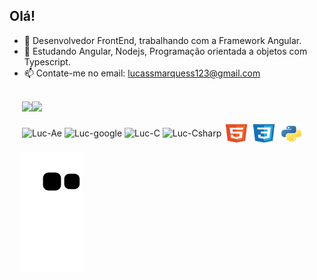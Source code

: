 
## Olá!

- 🔭 Desenvolvedor FrontEnd, trabalhando com a Framework Angular.
- 🌱 Estudando Angular, Nodejs, Programação orientada a objetos com Typescript.
- 📫 Contate-me no email: lucassmarquess123@gmail.com
<br><br>
<div  style="display:inline-block; padding-left: 20px;">
  <a href="https://github.com/Lucao-ux">
  <img height="180em" src="https://github-readme-stats.vercel.app/api?username=lucassmarques&show_icons=true&theme=omni&include_all_commits=true&count_private=true"/><img height="180em" src="https://github-readme-stats.vercel.app/api/top-langs/?username=lucassmarques&layout=compact&langs_count=7&theme=omni"/>
</div>
  <br>
<div style="display:inline-block; padding-left: 20px;"><br>
  <img align="center" alt="Luc-Ae" height="30" width="40" src="https://cdn.jsdelivr.net/gh/devicons/devicon/icons/javascript/javascript-original.svg" />
  <img align="center" alt="Luc-google" height="30" width="40"  src="https://cdn.jsdelivr.net/gh/devicons/devicon/icons/typescript/typescript-original.svg" />
  <img align="center" alt="Luc-C" height="30" width="40" src="https://cdn.jsdelivr.net/gh/devicons/devicon/icons/angularjs/angularjs-original.svg" />
  <img align="center" alt="Luc-Csharp" height="30" width="40"  src="https://cdn.jsdelivr.net/gh/devicons/devicon/icons/nodejs/nodejs-original.svg" />
  <img align="center" alt="Luc-HTML" height="30" width="40" src="https://raw.githubusercontent.com/devicons/devicon/master/icons/html5/html5-original.svg">
  <img align="center" alt="Luc-CSS" height="30" width="40" src="https://raw.githubusercontent.com/devicons/devicon/master/icons/css3/css3-original.svg">
  <img align="center" alt="Luc-Python" height="30" width="40" src="https://raw.githubusercontent.com/devicons/devicon/master/icons/python/python-original.svg">

  
  ![Snake animation](https://github.com/lucassmarques/lucassmarques/blob/output/github-contribution-grid-snake.svg)
</div>
  
##
